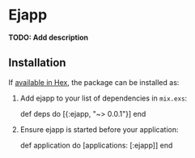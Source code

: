 # Ejapp

**TODO: Add description**

## Installation

If [available in Hex](https://hex.pm/docs/publish), the package can be installed as:

  1. Add ejapp to your list of dependencies in `mix.exs`:

        def deps do
          [{:ejapp, "~> 0.0.1"}]
        end

  2. Ensure ejapp is started before your application:

        def application do
          [applications: [:ejapp]]
        end

